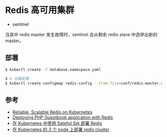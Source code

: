 # Redis 高可用集群

* sentinel

当其中 redis master 发生故障时，sentinel 会从剩余 redis slave 中选举出新的 master。


## 部署

```bash
$ kubectl create -f database.namespace.yaml

$ # 创建配置
$ kubectl create configmap redis-config --from-file=conf/redis-master.conf --from-file=conf/redis-slave.conf -n database
```


## 参考

* [Reliable, Scalable Redis on Kubernetes](https://github.com/kubernetes/examples/tree/master/staging/storage/redis)
* [Deploying PHP Guestbook application with Redis](https://kubernetes.io/docs/tutorials/stateless-application/guestbook/)
* [在 Kubernetes 中使用 Sateful Set 部署 Redis](https://www.kubernetes.org.cn/2516.html)
* [在 Kubernetes 的 3 个 node 上部署 redis cluster](https://www.kubernetes.org.cn/2413.html)